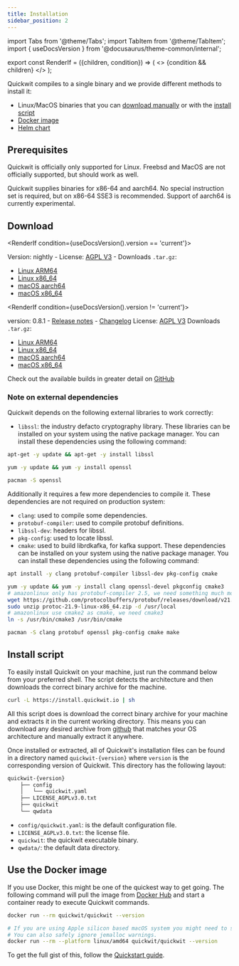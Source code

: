 ```yaml
---
title: Installation
sidebar_position: 2
---
```


import Tabs from '@theme/Tabs';
import TabItem from '@theme/TabItem';
import { useDocsVersion } from '@docusaurus/theme-common/internal';

export const RenderIf = ({children, condition}) => (
    <>
        {condition && children}
    </>
);

Quickwit compiles to a single binary and we provide different methods to install it:

- Linux/MacOS binaries that you can [download manually](#download) or with the [install script](#install-script)
- [Docker image](#use-the-docker-image)
- [Helm chart](../deployment/kubernetes/helm.md)

## Prerequisites

Quickwit is officially only supported for Linux. Freebsd and MacOS are not officially supported, but should work as well.

Quickwit supplies binaries for x86-64 and aarch64. No special instruction set is required, but on x86-64 SSE3 is recommended.
Support of aarch64 is currently experimental.

## Download

<RenderIf condition={useDocsVersion().version == 'current'}>

Version: nightly - 
License: [AGPL V3](https://github.com/quickwit-oss/quickwit/blob/main/LICENSE.md) -
Downloads `.tar.gz`:
- [Linux ARM64](https://github.com/quickwit-oss/quickwit/releases/download/nightly/quickwit-nightly-aarch64-unknown-linux-gnu.tar.gz)
- [Linux x86_64](https://github.com/quickwit-oss/quickwit/releases/download/nightly/quickwit-nightly-x86_64-unknown-linux-gnu.tar.gz)
- [macOS aarch64](https://github.com/quickwit-oss/quickwit/releases/download/nightly/quickwit-nightly-aarch64-apple-darwin.tar.gz)
- [macOS x86_64](https://github.com/quickwit-oss/quickwit/releases/download/nightly/quickwit-nightly-x86_64-apple-darwin.tar.gz)

</RenderIf>

<!-- Bellow is the set of links to edit when a new version is released -->
<RenderIf condition={useDocsVersion().version != 'current'}>

version: 0.8.1 - [Release notes](https://github.com/quickwit-oss/quickwit/releases/tag/v0.8.1) - [Changelog](https://github.com/quickwit-oss/quickwit/blob/main/CHANGELOG.md)
License: [AGPL V3](https://github.com/quickwit-oss/quickwit/blob/main/LICENSE.md)
Downloads `.tar.gz`:
- [Linux ARM64](https://github.com/quickwit-oss/quickwit/releases/download/v0.8.1/quickwit-v0.8.1-aarch64-unknown-linux-gnu.tar.gz)
- [Linux x86_64](https://github.com/quickwit-oss/quickwit/releases/download/v0.8.1/quickwit-v0.8.1-x86_64-unknown-linux-gnu.tar.gz)
- [macOS aarch64](https://github.com/quickwit-oss/quickwit/releases/download/v0.8.1/quickwit-v0.8.1-aarch64-apple-darwin.tar.gz)
- [macOS x86_64](https://github.com/quickwit-oss/quickwit/releases/download/v0.8.1/quickwit-v0.8.1-x86_64-apple-darwin.tar.gz)

</RenderIf>

Check out the available builds in greater detail on [GitHub](https://github.com/quickwit-oss/quickwit/releases)

### Note on external dependencies

Quickwit depends on the following external libraries to work correctly:
- `libssl`: the industry defacto cryptography library.
These libraries can be installed on your system using the native package manager.
You can install these dependencies using the following command:

<Tabs>

<TabItem value="ubuntu" label="Ubuntu">

```bash
apt-get -y update && apt-get -y install libssl
```

</TabItem>

<TabItem value="aws-linux" label="AWS Linux">

```bash
yum -y update && yum -y install openssl
```

</TabItem>

<TabItem value="arch-linux" label="Arch Linux">

```bash
pacman -S openssl
```

</TabItem>

</Tabs>

Additionally it requires a few more dependencies to compile it. These dependencies are not required on production system:
- `clang`: used to compile some dependencies.
- `protobuf-compiler`: used to compile protobuf definitions.
- `libssl-dev`: headers for libssl.
- `pkg-config`: used to locate libssl.
- `cmake`: used to build librdkafka, for kafka support.
These dependencies can be installed on your system using the native package manager.
You can install these dependencies using the following command:

<Tabs>

<TabItem value="ubuntu" label="Ubuntu">

```bash
apt install -y clang protobuf-compiler libssl-dev pkg-config cmake
```

</TabItem>

<TabItem value="aws-linux" label="AWS Linux">

```bash
yum -y update && yum -y install clang openssl-devel pkgconfig cmake3
# amazonlinux only has protobuf-compiler 2.5, we need something much more up to date.
wget https://github.com/protocolbuffers/protobuf/releases/download/v21.9/protoc-21.9-linux-x86_64.zip
sudo unzip protoc-21.9-linux-x86_64.zip -d /usr/local
# amazonlinux use cmake2 as cmake, we need cmake3
ln -s /usr/bin/cmake3 /usr/bin/cmake
```

</TabItem>

<TabItem value="arch-linux" label="Arch Linux">

```bash
pacman -S clang protobuf openssl pkg-config cmake make
```

</TabItem>

</Tabs>

## Install script

To easily install Quickwit on your machine, just run the command below from your preferred shell.
The script detects the architecture and then downloads the correct binary archive for the machine.

```bash
curl -L https://install.quickwit.io | sh
```

All this script does is download the correct binary archive for your machine and extracts it in the current working directory. This means you can download any desired archive from [github](https://github.com/quickwit-oss/quickwit/releases) that matches your OS architecture and manually extract it anywhere.

Once installed or extracted, all of Quickwit's installation files can be found in a directory named `quickwit-{version}` where `version` is the corresponding version of Quickwit. This directory has the following layout:

```bash
quickwit-{version}
    ├── config
    │   └── quickwit.yaml
    ├── LICENSE_AGPLv3.0.txt
    ├── quickwit
    └── qwdata
```

- `config/quickwit.yaml`: is the default configuration file.
- `LICENSE_AGPLv3.0.txt`: the license file.
- `quickwit`: the quickwit executable binary.
- `qwdata/`: the default data directory.


## Use the Docker image

If you use Docker, this might be one of the quickest way to get going.
The following command will pull the image from [Docker Hub](https://hub.docker.com/r/quickwit/quickwit)
and start a container ready to execute Quickwit commands.

```bash
docker run --rm quickwit/quickwit --version

# If you are using Apple silicon based macOS system you might need to specify the platform.
# You can also safely ignore jemalloc warnings.
docker run --rm --platform linux/amd64 quickwit/quickwit --version
```

To get the full gist of this, follow the [Quickstart guide](./quickstart.md).

